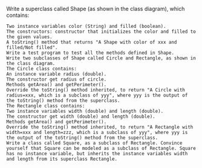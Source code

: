Write a superclass called Shape (as shown in the class diagram), which contains:

    Two instance variables color (String) and filled (boolean).
    The constructors: constructor that initializes the color and filled to the given values.
    A toString() method that returns "A Shape with color of xxx and filled/Not filled".
    Write a test program to test all the methods defined in Shape.
    Write two subclasses of Shape called Circle and Rectangle, as shown in the class diagram.
    The Circle class contains:
    An instance variable radius (double).
    The constructor get radius of circle. 
    Methods getArea() and getPerimeter().
    Override the toString() method inherited, to return "A Circle with radius=xxx, which is a subclass of yyy", where yyy is the output of the toString() method from the superclass.
    The Rectangle class contains:
    Two instance variables width (double) and length (double).
    The constructor get width (double) and length (double). 
    Methods getArea() and getPerimeter().
    Override the toString() method inherited, to return "A Rectangle with width=xxx and length=zzz, which is a subclass of yyy", where yyy is the output of the toString() method from the superclass.
    Write a class called Square, as a subclass of Rectangle. Convince yourself that Square can be modeled as a subclass of Rectangle. Square has no instance variable, but inherits the instance variables width and length from its superclass Rectangle.

